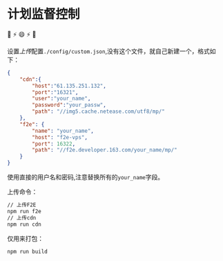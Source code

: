 计划监督控制
=================

:star2: :zap: :smile: :zap: :star2:

设置*上传*配置`./config/custom.json`,没有这个文件，就自己新建一个，格式如下：
```json
{
    "cdn":{
        "host":"61.135.251.132",
        "port":"16321",
        "user":"your_name",
        "password":"your_passw",
        "path": "//img5.cache.netease.com/utf8/mp/"
    },
    "f2e": {
        "name": "your_name",
        "host": "f2e-vps",
        "port": 16322,
        "path": "//f2e.developer.163.com/your_name/mp/"
    }
}
```
使用直接的用户名和密码,注意替换所有的`your_name`字段。


上传命令：
```bash
// 上传F2E
npm run f2e
// 上传cdn
npm run cdn
```

仅用来打包：
```bash
npm run build
```